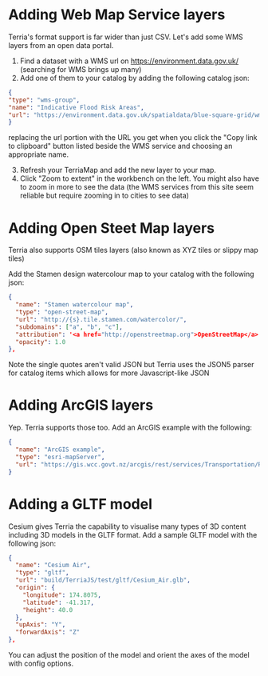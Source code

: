 # Adding Web Map Service layers
Terria's format support is far wider than just CSV. Let's add some WMS layers from an open data portal.

1. Find a dataset with a WMS url on https://environment.data.gov.uk/ (searching for WMS brings up many)
2. Add one of them to your catalog by adding the following catalog json:
```json
{
"type": "wms-group",
"name": "Indicative Flood Risk Areas",
"url": "https://environment.data.gov.uk/spatialdata/blue-square-grid/wms"
}
```
replacing the url portion with the URL you get when you click the "Copy link to clipboard" button listed beside the WMS service and choosing an appropriate name.

3. Refresh your TerriaMap and add the new layer to your map.
4. Click "Zoom to extent" in the workbench on the left. You might also have to zoom in more to see the data (the WMS services from this site seem reliable but require zooming in to cities to see data)

# Adding Open Steet Map layers

Terria also supports OSM tiles layers (also known as XYZ tiles or slippy map tiles)

Add the Stamen design watercolour map to your catalog with the following json:
```json
{
  "name": "Stamen watercolour map",
  "type": "open-street-map",
  "url": "http://{s}.tile.stamen.com/watercolor/",
  "subdomains": ["a", "b", "c"],
  "attribution": '<a href="http://openstreetmap.org">OpenStreetMap</a> Contributors and <a href="http://stamen.com">Stamen Design</a>',
  "opacity": 1.0
},
```

Note the single quotes aren't valid JSON but Terria uses the JSON5 parser for catalog items which allows for more Javascript-like JSON

# Adding ArcGIS layers

Yep. Terria supports those too. Add an ArcGIS example with the following:
```json
{
  "name": "ArcGIS example",
  "type": "esri-mapServer",
  "url": "https://gis.wcc.govt.nz/arcgis/rest/services/Transportation/RailwayStations/MapServer/0"
}
```

# Adding a GLTF model

Cesium gives Terria the capability to visualise many types of 3D content including 3D models in the GLTF format. Add a sample GLTF model with the following json:

```json
{
  "name": "Cesium Air",
  "type": "gltf",
  "url": "build/TerriaJS/test/gltf/Cesium_Air.glb",
  "origin": {
    "longitude": 174.8075,
    "latitude": -41.317,
    "height": 40.0
  },
  "upAxis": "Y",
  "forwardAxis": "Z"
},
```

You can adjust the position of the model and orient the axes of the model with config options.
